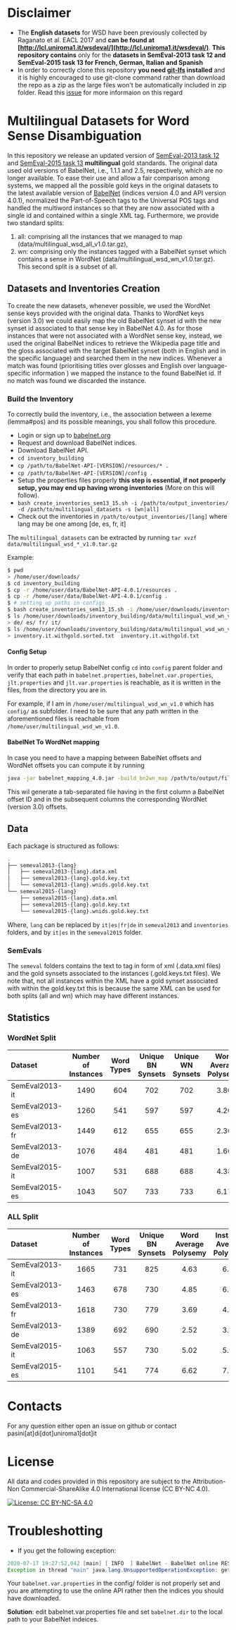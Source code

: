 # Disclaimer
- The **English datasets** for WSD have been previously collected by Raganato et al. EACL 2017 and **can be found at [http://lcl.uniroma1.it/wsdeval/](http://lcl.uniroma1.it/wsdeval/)**. **This repository contains** only for the **datasets in SemEval-2013 task 12 and SemEval-2015 task 13 for French, German, Italian and Spanish**
- In order to correctly clone this repository **you need [git-lfs](https://git-lfs.github.com/) installed** and it is highly encouraged to use git-clone command rather than download the repo as a zip as the large files won't be automatically included in zip folder. Read this [issue](https://github.com/git-lfs/git-lfs/issues/903#issuecomment-632841480) for more informaion on this regard

# Multilingual Datasets for Word Sense Disambiguation


In this repository we release an updated version of [SemEval-2013 task 12](https://www.aclweb.org/anthology/S13-2040/) 
and [SemEval-2015 task 13](https://www.aclweb.org/anthology/S13-2040/) **multilingual** gold standards.
The original data used old versions of BabelNet, i.e., 1.1.1 and 2.5, respectively, which are no longer available. 
To ease their use and allow a fair comparison among systems, we mapped all the possible gold keys in the original
datasets to the latest available version of [BabelNet](https://babelnet.org) (indices version 4.0 and API version 4.0.1),
normalized the Part-of-Speech tags to the Universal POS tags and handled the multiword instances so that they are now
associated with a single id and contained within a single XML tag. 
Furthermore, we provide two standard splits: 
1. all: comprising all the instances that we managed to map (data/multilingual_wsd_all_v1.0.tar.gz),
2. wn: comprising only the instances tagged with a BabelNet synset which contains a sense in WordNet (data/multilingual_wsd_wn_v1.0.tar.gz). This second split is a subset of all.


## Datasets and Inventories Creation
To create the new datasets, whenever possible, we used the WordNet sense keys provided with the original data.
Thanks to WordNet keys (version 3.0) we could easily map the old BabelNet synset id with the new synset id associated to that sense key
in BabelNet 4.0. 
As for those instances that were not associated with a WordNet sense key, instead, we used the original BabelNet indices to retrieve the Wikipedia page title 
and the gloss associated with the target BabelNet synset (both in English and in the specific language) and searched them in the new indices. 
Whenever a match was found (prioritising titles over glosses and English over language-specific information ) we mapped the instance to the found BabelNet id. If no match was found we discarded the instance.

### Build the Inventory
To correctly build the inventory, i.e., the association between a lexeme (lemma#pos) and its possible meanings, you shall follow this procedure.
- Login or sign up to [babelnet.org](https://babelnet.org/download)
- Request and download BabelNet indices.
- Download BabelNet API.
- `cd inventory_building`
- `cp /path/to/BabelNet-API-[VERSION]/resources/* .`
- `cp /path/to/BabelNet-API-[VERSION]/config .`
- Setup the properties files properly **this step is essential, if not properly setup, you may end up having wrong inventories** (More on this will follow).
- `bash create_inventories_sem13_15.sh -i /path/to/output_inventories/ -d /path/to/multilingual_datasets -s [wn|all]`
- Check out the inventories in `/path/to/output_inventories/[lang]` where lang may be one among \[de, es, fr, it\]

The `multilingual_datasets` can be extracted by running `tar xvzf data/multilingual_wsd_*_v1.0.tar.gz`

Example:
```bash
$ pwd
> /home/user/downloads/
$ cd inventory_building
$ cp -r /home/user/data/BabelNet-API-4.0.1/resources . 
$ cp -r /home/user/data/BabelNet-API-4.0.1/config . 
$ # setting up paths in configs
$ bash create_inventories_sem13_15.sh -i /home/user/downloads/inventory_building/data/multilingual_wsd_wn_v1.0/inventories/ -d /home/user/downloads/inventory_building/data/multilingual_wsd_wn_v1.0/ -s wn
$ ls /home/user/downloads/inventory_building/data/multilingual_wsd_wn_v1.0/inventories/
> de/ es/ fr/ it/
$ ls /home/user/downloads/inventory_building/data/multilingual_wsd_wn_v1.0/inventories/it
> inventory.it.withgold.sorted.txt  inventory.it.withgold.txt
```
#### Config Setup
In order to properly setup BabelNet config `cd` into `config` parent folder and verify that each path in `babelnet.properties`, `babelnet.var.properties`, `jlt.properties` and `jlt.var.properties` is reachable, as it is written in the files, from the directory you are in.

For example, if I am in `/home/user/multilingual_wsd_wn_v1.0` which has  `config/` as subfolder. I need to be sure that any path written in the aforementioned files is reachable from `/home/user/multilingual_wsd_wn_v1.0`.

#### BabelNet To WordNet mapping
In case you need to have a mapping between BabelNet offsets and WordNet offsets you can compute it by running
```bash
java -jar babelnet_mapping_4.0.jar -build_bn2wn_map /path/to/output/file.txt
```
This wil generate a tab-separated file having in the first column a BabelNet offset ID and in the subsequent columns the corresponding WordNet (version 3.0) offsets. 

## Data
Each package is structured as follows:
```bash
.
├── semeval2013-{lang}
│   ├── semeval2013-{lang}.data.xml
│   ├── semeval2013-{lang}.gold.key.txt
│   └── semeval2013-{lang}.wnids.gold.key.txt
└── semeval2015-{lang}
    ├── semeval2015-{lang}.data.xml
    ├── semeval2015-{lang}.gold.key.txt
    └── semeval2015-{lang}.wnids.gold.key.txt
```
Where, `lang` can be replaced by `it|es|fr|de` in `semeval2013` and `inventories` folders, and by `it|es` in the `semeval2015` folder.

### SemEvals
The `semeval` folders contains the text to tag in form of xml (.data.xml files) and the gold synsets associated to the instances (.gold.keys.txt files). We note that, not all instances within the XML have a gold synset associated with within the gold.key.txt this is because the same XML can be used for both splits (all and wn) which may have different instances.


## Statistics
### WordNet Split
| Dataset | Number of Instances | Word Types | Unique BN Synsets | Unique WN Synsets | Word Average Polysemy | Instance Average Polysemy | Polysemous Words |
| :--- | :---: | :---: | :---: | :---: | :---: | :---: | :---: |
SemEval2013-it | 1490 | 604 | 702 | 702 | 3.80 | 5.51 | 458 |
SemEval2013-es | 1260 | 541 | 597 | 597 | 4.20 | 5.52 | 421 |
SemEval2013-fr | 1449 | 612 | 655 | 655 | 2.36 | 3.03 | 370 |
SemEval2013-de | 1076 | 484 | 481 | 481 | 1.60 | 2.17 | 184 |
SemEval2015-it | 1007 | 531 | 688 | 688 | 4.38 | 5.27 | 420 |
SemEval2015-es | 1043 | 507 | 733 | 733 | 6.17 | 6.99 | 446 |


### ALL Split
| Dataset | Number of Instances | Word Types | Unique BN Synsets | Word Average Polysemy | Instance Average Polysemy | Polysemous Words |
| :--- | :---: | :---: | :---: | :---: | :---: | :---: |
SemEval2013-it | 1665 | 731 | 825 | 4.63 | 6.46 | 541 |
SemEval2013-es | 1463 | 678 | 730 | 4.85 | 6.36 | 484 |
SemEval2013-fr | 1618 | 730 | 779 | 3.69 | 4.53 | 531 |
SemEval2013-de | 1389 | 692 | 690 | 2.52 | 3.30 | 362 |
SemEval2015-it | 1063 | 557 | 730 | 5.02 | 5.87 | 456 | 
SemEval2015-es | 1101 | 541 | 774 | 6.62 | 7.39 | 475 |

# Contacts
For any question either open an issue on github or contact
pasini\[at\]di\[dot\]uniroma1\[dot\]it
# License
All data and codes provided in this repository are subject to the  Attribution-Non Commercial-ShareAlike 4.0 International license (CC BY-NC 4.0).

[![License: CC BY-NC-SA 4.0](https://img.shields.io/badge/License-CC%20BY--NC--SA%204.0-lightgrey.svg)](https://creativecommons.org/licenses/by-nc-sa/4.0/)

# Troubleshotting 
- If you get the following exception:
```java
2020-07-17 19:27:52,042 [main] [ INFO  ] BabelNet - BabelNet online RESTful API v4.0 written by Francesco Cecconi, Roberto Navigli and Daniele Vannella
Exception in thread "main" java.lang.UnsupportedOperationException: getSynsetIterator: Unsupported online operation
```
Your `babelnet.var.properties` in the config/ folder is not properly set and you are attempting to use the online API rather then the indices you should have downloaded.

**Solution**: edit babelnet.var.properties file and set `babelnet.dir` to the local path to your BabelNet indeices. 

